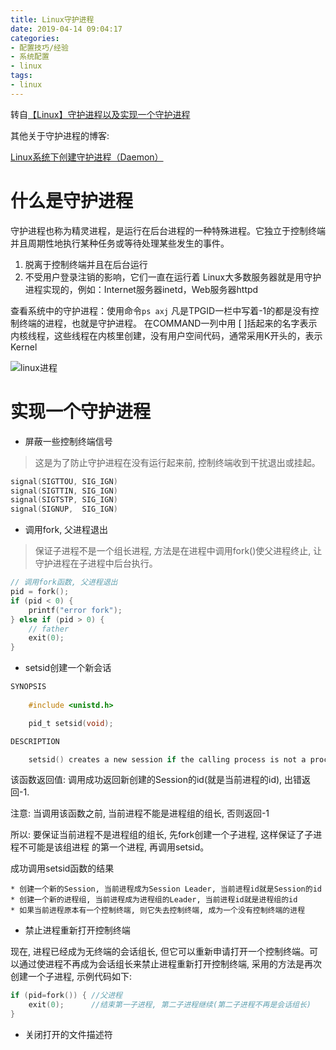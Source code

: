 ```yaml
---
title: Linux守护进程
date: 2019-04-14 09:04:17
categories:
- 配置技巧/经验
- 系统配置
- linux
tags:
- linux
---
```


转自[【Linux】守护进程以及实现一个守护进程](https://blog.csdn.net/wenqiang1208/article/details/71550599)

其他关于守护进程的博客:

[Linux系统下创建守护进程（Daemon）](https://blog.csdn.net/linkedin_35878439/article/details/81288889)

<!--more-->

# 什么是守护进程

守护进程也称为精灵进程，是运行在后台进程的一种特殊进程。它独立于控制终端并且周期性地执行某种任务或等待处理某些发生的事件。 
1. 脱离于控制终端并且在后台运行 
2. 不受用户登录注销的影响，它们一直在运行着 
Linux大多数服务器就是用守护进程实现的，例如：Internet服务器inetd，Web服务器httpd

查看系统中的守护进程：使用命令`ps axj` 
凡是TPGID一栏中写着-1的都是没有控制终端的进程，也就是守护进程。 
在COMMAND一列中用 [ ]括起来的名字表示内核线程，这些线程在内核里创建，没有用户空间代码，通常采用K开头的，表示Kernel

![linux进程](/images/linux/computer-operation/linux_daemo.jpg)

# 实现一个守护进程

* 屏蔽一些控制终端信号

> 这是为了防止守护进程在没有运行起来前, 控制终端收到干扰退出或挂起。

```c
signal(SIGTTOU, SIG_IGN)
signal(SIGTTIN, SIG_IGN)
signal(SIGTSTP, SIG_IGN)
signal(SIGNUP,  SIG_IGN)
```

* 调用fork, 父进程退出

> 保证子进程不是一个组长进程, 方法是在进程中调用fork()使父进程终止, 让守护进程在子进程中后台执行。

```c
// 调用fork函数, 父进程退出
pid = fork();
if (pid < 0) {
    printf("error fork");
} else if (pid > 0) {
    // father
    exit(0);
}
```

* setsid创建一个新会话

```c
SYNOPSIS
    
    #include <unistd.h>

    pid_t setsid(void);

DESCRIPTION

    setsid() creates a new session if the calling process is not a process group leader. The calling process is the leader of the new session, the process group leader of the new process group, and has no controlling tty. The process group ID and session ID of the calling process are set to the PID of the calling process. The calling process will be the only process in this new process group and in this new session.
```

该函数返回值: 调用成功返回新创建的Session的id(就是当前进程的id), 出错返回-1.

注意: 当调用该函数之前, 当前进程不能是进程组的组长, 否则返回-1

所以: 要保证当前进程不是进程组的组长, 先fork创建一个子进程, 这样保证了子进程不可能是该组进程 的第一个进程, 再调用setsid。

成功调用setsid函数的结果

    * 创建一个新的Session, 当前进程成为Session Leader, 当前进程id就是Session的id
    * 创建一个新的进程组, 当前进程成为进程组的Leader, 当前进程id就是进程组的id
    * 如果当前进程原本有一个控制终端, 则它失去控制终端, 成为一个没有控制终端的进程


* 禁止进程重新打开控制终端

现在, 进程已经成为无终端的会话组长, 但它可以重新申请打开一个控制终端。可以通过使进程不再成为会话组长来禁止进程重新打开控制终端, 采用的方法是再次创建一个子进程, 示例代码如下:

```c
if (pid=fork()) { //父进程
    exit(0);      //结束第一子进程, 第二子进程继续(第二子进程不再是会话组长)
}
```

* 关闭打开的文件描述符


